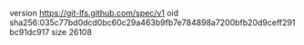 version https://git-lfs.github.com/spec/v1
oid sha256:035c77bd0dcd0bc60c29a463b9fb7e784898a7200bfb20d9ceff291bc91dc917
size 26108
